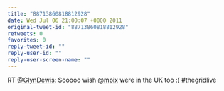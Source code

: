 ```yaml
---
title: "88713860818812928"
date: Wed Jul 06 21:00:07 +0000 2011
original-tweet-id: "88713860818812928"
retweets: 0
favorites: 0
reply-tweet-id: ""
reply-user-id: ""
reply-user-screen-name: ""
---
```

RT <a href="https://twitter.com/GlynDewis">@GlynDewis</a>: Sooooo wish <a href="https://twitter.com/mpix">@mpix</a> were in the UK too :( #thegridlive
